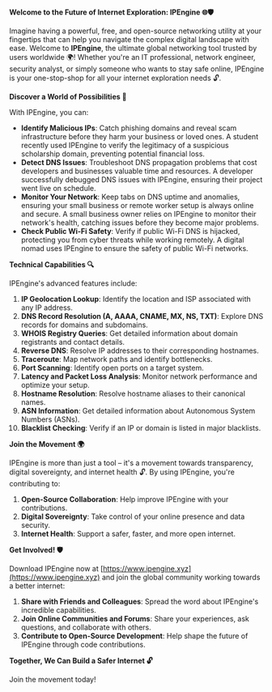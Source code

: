 **Welcome to the Future of Internet Exploration: IPEngine 🌐🛡️**

Imagine having a powerful, free, and open-source networking utility at your fingertips that can help you navigate the complex digital landscape with ease. Welcome to **IPEngine**, the ultimate global networking tool trusted by users worldwide 🌍! Whether you're an IT professional, network engineer, security analyst, or simply someone who wants to stay safe online, IPEngine is your one-stop-shop for all your internet exploration needs 🔓.

**Discover a World of Possibilities 🚀**

With IPEngine, you can:

* **Identify Malicious IPs**: Catch phishing domains and reveal scam infrastructure before they harm your business or loved ones. A student recently used IPEngine to verify the legitimacy of a suspicious scholarship domain, preventing potential financial loss.
* **Detect DNS Issues**: Troubleshoot DNS propagation problems that cost developers and businesses valuable time and resources. A developer successfully debugged DNS issues with IPEngine, ensuring their project went live on schedule.
* **Monitor Your Network**: Keep tabs on DNS uptime and anomalies, ensuring your small business or remote worker setup is always online and secure. A small business owner relies on IPEngine to monitor their network's health, catching issues before they become major problems.
* **Check Public Wi-Fi Safety**: Verify if public Wi-Fi DNS is hijacked, protecting you from cyber threats while working remotely. A digital nomad uses IPEngine to ensure the safety of public Wi-Fi networks.

**Technical Capabilities 🔍**

IPEngine's advanced features include:

1.  **IP Geolocation Lookup**: Identify the location and ISP associated with any IP address.
2.  **DNS Record Resolution (A, AAAA, CNAME, MX, NS, TXT)**: Explore DNS records for domains and subdomains.
3.  **WHOIS Registry Queries**: Get detailed information about domain registrants and contact details.
4.  **Reverse DNS**: Resolve IP addresses to their corresponding hostnames.
5.  **Traceroute**: Map network paths and identify bottlenecks.
6.  **Port Scanning**: Identify open ports on a target system.
7.  **Latency and Packet Loss Analysis**: Monitor network performance and optimize your setup.
8.  **Hostname Resolution**: Resolve hostname aliases to their canonical names.
9.  **ASN Information**: Get detailed information about Autonomous System Numbers (ASNs).
10. **Blacklist Checking**: Verify if an IP or domain is listed in major blacklists.

**Join the Movement 🌍**

IPEngine is more than just a tool – it's a movement towards transparency, digital sovereignty, and internet health 🔓. By using IPEngine, you're contributing to:

1.  **Open-Source Collaboration**: Help improve IPEngine with your contributions.
2.  **Digital Sovereignty**: Take control of your online presence and data security.
3.  **Internet Health**: Support a safer, faster, and more open internet.

**Get Involved! 🛡️**

Download IPEngine now at [https://www.ipengine.xyz](https://www.ipengine.xyz) and join the global community working towards a better internet:

1.  **Share with Friends and Colleagues**: Spread the word about IPEngine's incredible capabilities.
2.  **Join Online Communities and Forums**: Share your experiences, ask questions, and collaborate with others.
3.  **Contribute to Open-Source Development**: Help shape the future of IPEngine through code contributions.

**Together, We Can Build a Safer Internet 🔓**

Join the movement today!